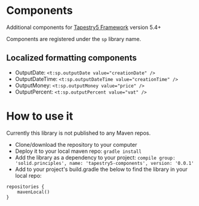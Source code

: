 # Components

Additional components for [Tapestry5 Framework](http://tapestry.apache.org/) version 5.4+

Components are registered under the `sp` library name.

## Localized formatting components
- OutputDate: `<t:sp.outputDate value="creationDate" />`
- OutputDateTime: `<t:sp.outputDateTime value="creationTime" />`
- OutputMoney: `<t:sp.outputMoney value="price" />`
- OutputPercent: `<t:sp.outputPercent value="vat" />`

# How to use it

Currently this library is not published to any Maven repos. 

- Clone/download the repository to your computer
- Deploy it to your local maven repo: `gradle install`
- Add the library as a dependency to your project: `compile group: 'solid.principles', name: 'tapestry5-components', version: '0.0.1'`
- Add to your project's build.gradle the below to find the library in your local repo: 

```
repositories {
    mavenLocal()
}
```
